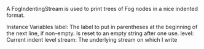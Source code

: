 A FogIndentingStream is used to print trees of Fog nodes in a nice indented format.

Instance Variables
	label:		<String> The label to put in parentheses at the beginning of the next line, if non-empty. Is reset to an empty string after one use.
	level:		<Integer> Current indent level
	stream:		<WriteStream> The underlying stream on which I write

